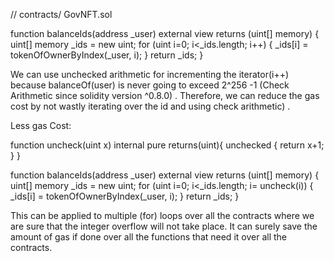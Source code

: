 // contracts/ GovNFT.sol

function balanceIds(address _user) external view returns (uint[] memory) {
        uint[] memory _ids = new uint[](balanceOf(_user));
        for (uint i=0; i<_ids.length; i++) {
            _ids[i] = tokenOfOwnerByIndex(_user, i);
        }
        return _ids;
    }

We can use unchecked arithmetic for incrementing the iterator(i++) because balanceOf(user) is never going to exceed 2^256 -1 (Check Arithmetic since solidity version ^0.8.0) . Therefore, we can reduce the gas cost by not wastly iterating over the id and using check arithmetic) .

Less gas Cost: 

function uncheck(uint x) internal pure returns(uint){
        unchecked {  return x+1; }
}

function balanceIds(address _user) external view returns (uint[] memory) {
        uint[] memory _ids = new uint[](balanceOf(_user));
        for (uint i=0; i<_ids.length; i= uncheck(i)) {
            _ids[i] = tokenOfOwnerByIndex(_user, i);
        }
        return _ids;
    }

This can be applied to multiple (for) loops over all the contracts where we are sure that the integer overflow will not take place. It can surely save the amount of gas if done over all the functions that need it over all the contracts.
 